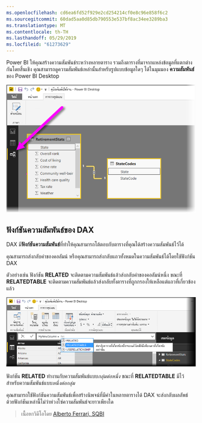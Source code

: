 ```yaml
---
ms.openlocfilehash: cd6ea6fd52f929e2cd254214cf0e8c96e858f6c2
ms.sourcegitcommit: 60dad5aa0d85db790553e537bf8ac34ee3289ba3
ms.translationtype: MT
ms.contentlocale: th-TH
ms.lasthandoff: 05/29/2019
ms.locfileid: "61273629"
---
```

Power BI ให้คุณสร้างความสัมพันธ์ระหว่างหลายตาราง รวมถึงตารางที่มาจากแหล่งข้อมูลที่แตกต่างกันโดยสิ้นเชิง คุณสามารถดูความสัมพันธ์เหล่านั้นสำหรับรูปแบบข้อมูลใดๆ ได้ในมุมมอง **ความสัมพันธ์** ของ Power BI Desktop

![](media/7-5-table-relationships-and-dax/dax-relationships_1.png)

## <a name="dax-relational-functions"></a>ฟังก์ชันความสัมพันธ์ของ DAX
DAX มี**ฟังก์ชันความสัมพันธ์**ที่ทำให้คุณสามารถโต้ตอบกับตารางที่คุณได้สร้างความสัมพันธ์ไว้ได้

คุณสามารถส่งกลับค่าของคอลัมน์ หรือคุณสามารถส่งกลับแถวทั้งหมดในความสัมพันธ์ได้โดยใช้ฟังก์ชัน DAX

ตัวอย่างเช่น ฟังก์ชัน **RELATED** จะติดตามความสัมพันธ์แล้วส่งกลับค่าของคอลัมน์หนึ่ง ขณะที่ **RELATEDTABLE** จะติดตามความสัมพันธ์แล้วส่งกลับทั้งตารางที่ถูกกรองให้เหลือแต่แถวที่เกี่ยวข้องแล้ว

![](media/7-5-table-relationships-and-dax/dax-relationships_2.png)

ฟังก์ชัน **RELATED** ทำงานกับความสัมพันธ์แบบ*กลุ่มต่อหนึ่ง* ขณะที่ **RELATEDTABLE** มีไว้สำหรับความสัมพันธ์แบบ*หนึ่งต่อกลุ่ม*

คุณสามารถใช้ฟังก์ชันความสัมพันธ์เพื่อสร้างนิพจน์ที่มีค่าในหลายตารางได้ DAX จะส่งกลับผลลัพธ์ด้วยฟังก์ชันเหล่านี้ไม่ว่าห่วงโซ่ความสัมพันธ์จะยาวเพียงใด

> เนื้อหาวิดีโอโดย [Alberto Ferrari, SQBI](http://www.sqlbi.com/learning-dax)
> 
> 

